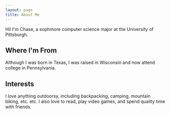 ```yaml
---
layout: page
title: About Me
---
```


Hi! I'm Chase, a sophmore computer science major at the University of Pittsburgh.

## Where I'm From

Although I was born in Texas, I was raised in Wisconsin and now attend college in Pennsylvania. 

## Interests

I love anything outdoorsy, including backpacking, camping, mountain biking, etc. etc. I also love to read, play video games, and spend quality time with friends.


